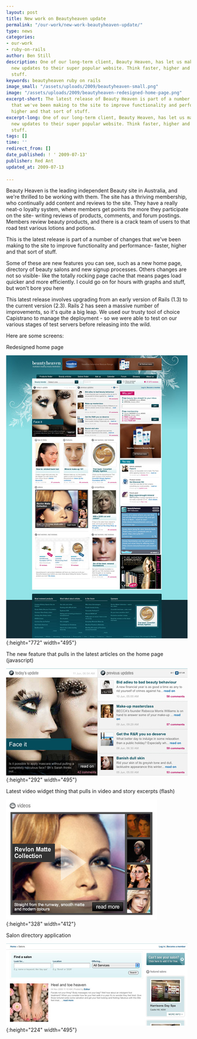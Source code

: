 ```yaml
---
layout: post
title: New work on Beautyheaven update
permalink: "/our-work/new-work-beautyheaven-update/"
type: news
categories:
- our-work
- ruby-on-rails
author: Ben Still
description: One of our long-term client, Beauty Heaven, has let us make some snazzy
  new updates to their super popular website. Think faster, higher and that sort of
  stuff.
keywords: beautyheaven ruby on rails
image_small: "/assets/uploads/2009/beautyheaven-small.png"
image: "/assets/uploads/2009/beautyheaven-redesigned-home-page.png"
excerpt-short: The latest release of Beauty Heaven is part of a number of changes
  that we've been making to the site to improve functionality and performance - faster,
  higher and that sort of stuff.
excerpt-long: One of our long-term client, Beauty Heaven, has let us make some snazzy
  new updates to their super popular website. Think faster, higher and that sort of
  stuff.
tags: []
time: ''
redirect_from: []
date_published: ! ' 2009-07-13'
publisher: Red Ant
updated_at: 2009-07-13

---
```

Beauty Heaven is the leading independent Beauty site in Australia, and we're thrilled to be working with them. The site has a thriving membership, who continually add content and reviews to the site. They have a really neat-o loyalty system, where members get points the more they participate on the site- writing reviews of products, comments, and forum postings. Members review beauty products, and there is a crack team of users to that road test various lotions and potions.

This is the latest release is part of a number of changes that we've been making to the site to improve functionality and performance- faster, higher and that sort of stuff.

Some of these are new features you can see, such as a new home page, directory of beauty salons and new signup processes. Others changes are not so visible- like the totally rocking page cache that means pages load quicker and more efficiently. I could go on for hours with graphs and stuff, but won't bore you here

This latest release involves upgrading from an early version of Rails (1.3) to the current version (2.3). Rails 2 has seen a massive number of improvements, so it's quite a big leap. We used our trusty tool of choice Capistrano to manage the deployment - so we were able to test on our various stages of test servers before releasing into the wild.

Here are some screens:

Redesigned home page

![Redesigned home page](/assets/uploads/2009/beautyheaven-redesigned-home-page.jpg){:height="772" width="495"}

The new feature that pulls in the latest articles on the home page (javascript)

![Home page feed](/assets/uploads/2009/beautyheaven-home-page-feed.jpg){:height="292" width="495"}

Latest video widget thing that pulls in video and story excerpts (flash)

![Video preview widget](/assets/uploads/2009/beautyheaven-video-preview-widget.jpg){:height="328" width="412"}

Salon directory application

![Salon directory](/assets/uploads/2009/beautyheaven-salon-directory.jpg){:height="224" width="495"}
